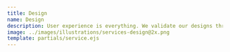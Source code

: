 ```yaml
---
title: Design
name: Design
description: User experience is everything. We validate our designs through extensive user testing and experimentation before development.Through user testing and research, we design elegant user experiences for the features we're building.
image: ../images/illustrations/services-design@2x.png
template: partials/service.ejs
---
```

